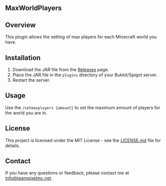## MaxWorldPlayers

## Overview

This plugin allows the setting of max players for each Minecraft world you have.

## Installation

1. Download the JAR file from the [Releases](https://github.com/TeamPixelMC/MaxWorldPlayers/releases/) page.
2. Place the JAR file in the `plugins` directory of your Bukkit/Spigot server.
3. Restart the server.

## Usage

Use the `/setmaxplayers {amount}` to set the maximum amount of players for the world you are in.

## License

This project is licensed under the MIT License - see the [LICENSE.md](LICENSE.md) file for details.

## Contact

If you have any questions or feedback, please contact me at info@teampixelmc.net.

